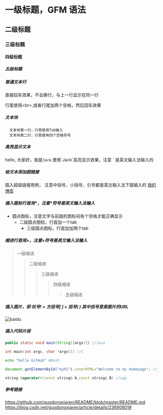 # 一级标题，GFM 语法
## 二级标题
### 三级标题
#### 四级标题
##### 五级标题

##### 普通文本行
直接回车效果，不会换行，与上一行显示在同一行<br>

行尾使用\<br>,或者行尾加两个空格，然后回车效果<br>

##### 文本块<br> 
      文本块第一行，行首使用Tab输入
      文本块第二行，行首使用四个空格符号  

##### 高亮显示文本  
hello, 大家好，我是`Jack`.使用\`Jack\`高亮显示效果，注意 \` 是英文输入法输入的<br/>

##### 给文本添加超链接  
插入超级链接用例， 注意中括号、小括号、引号都是英文输入法下面输入的 [我的博库](http://blog.sina.com "设置鼠标悬浮显示") <br/>

##### 插入图标行首用\*，注意\*符号是英文输入法输入<br>
* 圆点图标，注意文字与前面的图标间有个空格才能正确显示<br>
    * 二级圆点图标，行首加一个tab<br>
        * 三级圆点图标，行首加加两个tab<br>
        
##### 缩进行首用\>，注意\>符号是英文输入法输入<br>
>一级缩进<br>
>>二级缩进<br>
>>>三级缩进<br>
>>>>四级缩进<br>
>>>>>五级缩进<br>

##### 插入图片，即 叹号! + 方括号[ ] + 括号( ) 其中括号里是图片的URL<br>
![baidu](http://www.baidu.com/img/bdlogo.gif) <br>

##### 插入代码片段<br>
```Java
public static void main(String[]args){} //Java
```
```C
int main(int argc, char *argv[]) //C
```
```Bash
echo "hello GitHub" #Bash
```
```Javascript
document.getElementById("myH1").innerHTML="Welcome to my Homepage"; //javascipt
```
```C++
string &operator+(const string& A,const string& B) //cpp
```

##### 参考链接</br>
https://github.com/guodongxiaren/README/blob/master/README.md<br/>
https://blog.csdn.net/guodongxiaren/article/details/23690801#  

